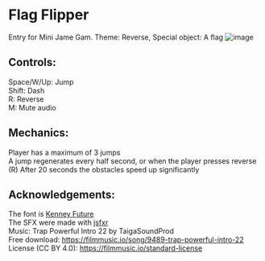 # Flag Flipper
Entry for Mini Jame Gam. Theme: Reverse, Special object: A flag
![image](https://user-images.githubusercontent.com/95886475/216801304-e6d977d9-09b4-47a7-955d-c675eb26a8dd.png)
<br>
## Controls:
Space/W/Up: Jump<br>
Shift: Dash<br>
R: Reverse<br>
M: Mute audio<br>
## Mechanics:
Player has a maximum of 3 jumps<br>
A jump regenerates every half second, or when the player presses reverse (R)
After 20 seconds the obstacles speed up significantly


## Acknowledgements:<br>
The font is [Kenney Future](https://kenney.nl/assets/kenney-fonts)<br>
The SFX were made with [jsfxr](https://sfxr.me/)<br>
Music: Trap Powerful Intro 22 by TaigaSoundProd<br>
Free download: https://filmmusic.io/song/9489-trap-powerful-intro-22<br>
License (CC BY 4.0): https://filmmusic.io/standard-license


